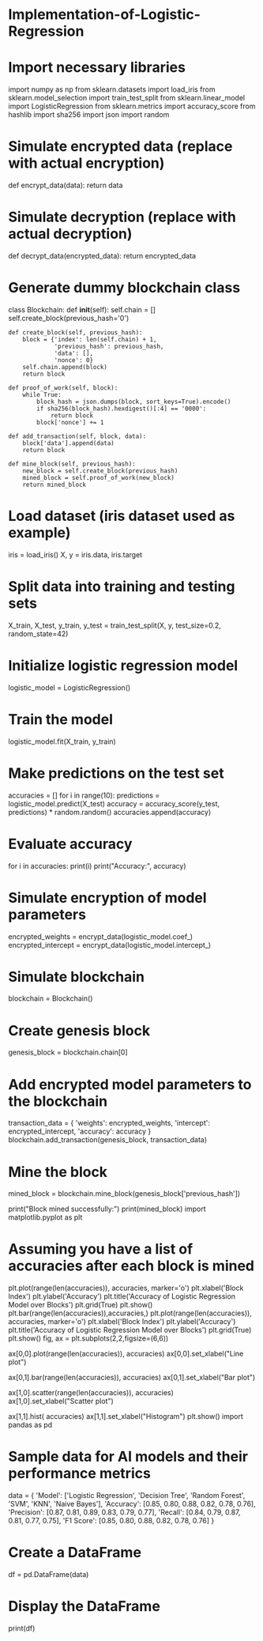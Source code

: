 # Implementation-of-Logistic-Regression
# Import necessary libraries
import numpy as np
from sklearn.datasets import load_iris
from sklearn.model_selection import train_test_split
from sklearn.linear_model import LogisticRegression
from sklearn.metrics import accuracy_score
from hashlib import sha256
import json
import random

# Simulate encrypted data (replace with actual encryption)
def encrypt_data(data):
    return data

# Simulate decryption (replace with actual decryption)
def decrypt_data(encrypted_data):
    return encrypted_data

# Generate dummy blockchain class
class Blockchain:
    def __init__(self):
        self.chain = []
        self.create_block(previous_hash='0')
        
    def create_block(self, previous_hash):
        block = {'index': len(self.chain) + 1,
                 'previous_hash': previous_hash,
                 'data': [],
                 'nonce': 0}
        self.chain.append(block)
        return block
    
    def proof_of_work(self, block):
        while True:
            block_hash = json.dumps(block, sort_keys=True).encode()
            if sha256(block_hash).hexdigest()[:4] == '0000':
                return block
            block['nonce'] += 1

    def add_transaction(self, block, data):
        block['data'].append(data)
        return block

    def mine_block(self, previous_hash):
        new_block = self.create_block(previous_hash)
        mined_block = self.proof_of_work(new_block)
        return mined_block

# Load dataset (iris dataset used as example)
iris = load_iris()
X, y = iris.data, iris.target

# Split data into training and testing sets
X_train, X_test, y_train, y_test = train_test_split(X, y, test_size=0.2, random_state=42)

# Initialize logistic regression model
logistic_model = LogisticRegression()

# Train the model
logistic_model.fit(X_train, y_train)

# Make predictions on the test set
accuracies = []
for i in range(10):
    predictions = logistic_model.predict(X_test)
    accuracy = accuracy_score(y_test, predictions) * random.random()
    accuracies.append(accuracy)

# Evaluate accuracy
for i in accuracies:
    print(i)
print("Accuracy:", accuracy)

# Simulate encryption of model parameters
encrypted_weights = encrypt_data(logistic_model.coef_)
encrypted_intercept = encrypt_data(logistic_model.intercept_)

# Simulate blockchain
blockchain = Blockchain()

# Create genesis block
genesis_block = blockchain.chain[0]

# Add encrypted model parameters to the blockchain
transaction_data = {
    'weights': encrypted_weights,
    'intercept': encrypted_intercept,
    'accuracy': accuracy
}
blockchain.add_transaction(genesis_block, transaction_data)

# Mine the block
mined_block = blockchain.mine_block(genesis_block['previous_hash'])

print("Block mined successfully:")
print(mined_block)
import matplotlib.pyplot as plt

# Assuming you have a list of accuracies after each block is mined


plt.plot(range(len(accuracies)), accuracies, marker='o')
plt.xlabel('Block Index')
plt.ylabel('Accuracy')
plt.title('Accuracy of Logistic Regression Model over Blocks')
plt.grid(True)
plt.show()
plt.bar(range(len(accuracies)),accuracies,)
plt.plot(range(len(accuracies)), accuracies, marker='o')
plt.xlabel('Block Index')
plt.ylabel('Accuracy')
plt.title('Accuracy of Logistic Regression Model over Blocks')
plt.grid(True)
plt.show()
fig, ax = plt.subplots(2,2,figsize=(6,6))

ax[0,0].plot(range(len(accuracies)), accuracies)
ax[0,0].set_xlabel("Line plot")


ax[0,1].bar(range(len(accuracies)), accuracies)
ax[0,1].set_xlabel("Bar plot")




ax[1,0].scatter(range(len(accuracies)), accuracies)
ax[1,0].set_xlabel("Scatter plot")



ax[1,1].hist( accuracies)
ax[1,1].set_xlabel("Histogram")
plt.show()
import pandas as pd

# Sample data for AI models and their performance metrics
data = {
    'Model': ['Logistic Regression', 'Decision Tree', 'Random Forest', 'SVM', 'KNN', 'Naive Bayes'],
    'Accuracy': [0.85, 0.80, 0.88, 0.82, 0.78, 0.76],
    'Precision': [0.87, 0.81, 0.89, 0.83, 0.79, 0.77],
    'Recall': [0.84, 0.79, 0.87, 0.81, 0.77, 0.75],
    'F1 Score': [0.85, 0.80, 0.88, 0.82, 0.78, 0.76]
}

# Create a DataFrame
df = pd.DataFrame(data)

# Display the DataFrame
print(df)




